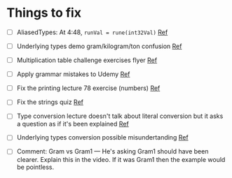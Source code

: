# Things to fix

- [ ] AliasedTypes: At 4:48, `runVal = rune(int32Val)` [Ref](https://www.udemy.com/learn-go-the-complete-bootcamp-course-golang/learn/v4/questions/5603536)

- [ ] Underlying types demo gram/kilogram/ton confusion [Ref](https://www.udemy.com/learn-go-the-complete-bootcamp-course-golang/learn/v4/questions/5603348)

- [ ] Multiplication table challenge exercises flyer [Ref](https://www.udemy.com/learn-go-the-complete-bootcamp-course-golang/learn/v4/questions/5600066)

- [ ] Apply grammar mistakes to Udemy [Ref](https://github.com/inancgumus/learngo/commit/06891c57fc5299db5f5178bde4da7dd8e569c082)

- [ ] Fix the printing lecture 78 exercise (numbers) [Ref](https://learngoprogramming.slack.com/archives/DC86N4QJK/p1542552870174800)

- [ ] Fix the strings quiz [Ref](https://learngoprogramming.slack.com/archives/DC86N4QJK/p1542566248185500)

- [ ] Type conversion lecture doesn't talk about literal conversion but it asks a question as if it's been explained [Ref](https://www.udemy.com/message/thread/120614366/)

- [ ] Underlying types conversion possible misundertanding [Ref](https://twitter.com/in_aanand/status/1065136567629553664)

- [ ] Comment: Gram vs Gram1 — He's asking Gram1 should have been clearer. Explain this in the video. If it was Gram1 then the example would be pointless.